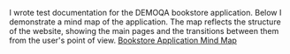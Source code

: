 I wrote test documentation for the DEMOQA bookstore application. 
Below I demonstrate a mind map of the application. 
The map reflects the structure of the website, showing the main pages and the transitions between them from the user's point of view.
<a href="https://miro.com/app/board/uXjVLzNDMnE=/?share_link_id=612734966371" target="_blank"> Bookstore Application Mind Map </a>
